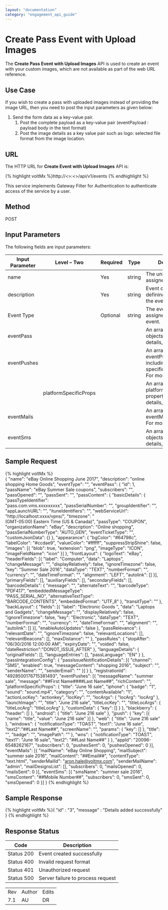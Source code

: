 ```yaml
---
layout: "documentation"
category: "engagement_api_guide"
---
```

                            


Create Pass Event with Upload Images
====================================

The **Create Pass Event with Upload Images** API is used to create an event with your custom images, which are not available as part of the web URL reference.

Use Case
--------

If you wish to create a pass with uploaded images instead of providing the image URL, then you need to post the input parameters as given below:

1.  Send the form data as a key-value pair.
    1.  Post the complete payload as a key-value pair (eventPayload : payload body in the text format)
    2.  Post the image details as a key value pair such as logo: selected file format from the image location.

URL
---

The HTTP URL for **Create Event with Upload Images** API is:

{% highlight voltMx %}http://<<host>>:<<port>>/api/v1/events
{% endhighlight %}

This service implements Gateway Filter for Authentication to authenticate access of the service by a user.

Method
------

POST

Input Parameters
----------------

The following fields are input parameters:

  
| Input Parameter | Level – Two | Required | Type | Description |
| --- | --- | --- | --- | --- |
| name |   | Yes | string | The unique name assigned to an event. |
| description |   | Yes | string | Event description defining objective of the event. |
| Event Type |   | Optional | string | The event type assigned with an event. |
| eventPass |   |   |   | An array of eventPass objects. For more details, [see](Event.html#passtemplatedata) |
| eventPushes |   |   |   | An array of eventPushes objects including platform specific properties. For more details, [see](Event.html#eventpushes) |
|   | platformSpecificProps |   |   | An array of platformSpecificProps properties. For more details, [see](Event.html#platformspecificprops-output-parameters) |
| eventMails |   |   |   | An array of eventMails objects. For more details, [see](Event.html#eventmails) |
| eventSms |   |   |   | An array of eventSms objects. For more details, [see](Event.html#eventsms) |

Sample Request
--------------

{% highlight voltMx %}            
            {
	"name": "eBay Online Shopping June 2017",
	"description": "online shopping Home Goods",
	"eventType": "",
	"eventPass": {
		"id": 1,
		"passName": "eBay Summer Sale coupons",
		"subscribers": "",
		"passOpened": "",
		"passSent": "",
		"passContent": {
			"basicDetails": {
				"passTypeIdentifier":   
"pass.com.vms.xxxxxxxxx",
				"passSerialNumber": "",
				"groupIdentifier": "",
				"appLaunchURL": "",
				"ituneIdentifiers": "",
				"webServiceUrl":   
"http://localhost:xxxx/vpns/",
				"timezone": "  
(GMT-05:00) Eastern Time (US &amp; Canada)",
				"passType": "COUPON",
				"organizationName": "eBay",
				"description": "Online shopping",
				"passSerialNumberType": "AUTO_GEN",
				"eventTicketType": "",
				"customJsonData": {}
			},
			"appearance": {
				"bgColor": "#64798c",
				"labelColor": "#ccdae9",
				"valueColor": "#ffffff",
				"suppressStripShine": false,
				"images": [{
					"blob": true,
					"extension": "png",
					"imageType": "ICON",
					"imageFieldName": "icon"
				}]
			},
			"frontLayout": {
				"logoText": "eBay",
				"headerFields": [{
					"label": "Computer",
					"data": "Laptops",
					"changeMessage": "",
					"displayRelatively": false,
					"ignoreTimezone": false,
					"key": "Summer Sale 2016",
					"dataType": "TEXT",
					"numberFormat": "",
					"currency": "",
					"dateTimeFormat": "",
					"alignment": "LEFT",
					"autolink": []
				}],
				"primaryFields": [],
				"auxiliaryFields": [],
				"secondaryFields": [],
				"barcodeDetails": {
					"message": "",
					"alternateText": "",
					"barcodeType": "PDF417",
					"embeddedMessageType":   
"PASS_SERIAL_NO",
					"alternativeTextType":  
 "BARCODE_CONTENTS",
					"embeddedFormat": "UTF_8"
				},
				"transitType": ""
			},
			"backLayout": {
				"fields": [{
					"label": "Electronic Goods ",
					"data": "Laptops and Gadgets",
					"changeMessage": "",
					"displayRelatively": false,
					"ignoreTimezone": false,
					"key": "Electronic",
					"dataType": "TEXT",
					"numberFormat": "",
					"currency": "",
					"dateTimeFormat": "",
					"alignment": "",
					"autolink": []
				}],
				"enableAutoUpdates": false
			},
			"passRelevance": {
				"relevantDate": "",
				"ignoreTimezone": false,
				"relevantLocations": [],
				"relevantBeacons": [],
				"maxDistance": ""
			},
			"passRules": {
				"stopAfter": "06/30/2016 12:00:00 AM",
				"expiryDate": "",
				"voided": false,
				"dateRestriction":"DONOT_ISSUE_AFTER"
			},
			"languageDetails": {
				"originalFields": [],
				"languageEntries": [],
				"passLanguage": "EN"
			}
		},
		"passIntegrationConfig": {
			"passIssueNotificationDetails": [{
				"channel": "SMS",
				"enabled": true,
				"messageContent": "shopping 2016",
				"subject": "",
				"senderName": "",
				"senderEmail": ""
			}]
		}
	},
	"registrationId": "4928500176715381493",
	"eventPushes": [{
		"messageName": "summer sale",
		"message": "##First Name####Last Name##",
		"richContent": "",
		"platformSpecificProps": {
			"title": "June 16 sale",
			"iphone": {
				"badge": "1",
				"sound": "sound.mp4",
				"category": "",
				"contentAvailable": "1",
				"actionLocKey": "actionkey",
				"locKey": "",
				"locArgs": {
					"locArg": "locArg"
				},
				"launchImage": "",
				"title": "June 216 sale",
				"titleLocKey": "",
				"titleLocArgs": {
					"titleLocArg": "titleLocArg"
				},
				"customData": {
					"key": []
				}
			},
			"blackberry": {
				"header": []
			},
			"android": {
				"title": "June 216 sale"
			},
			"jpush": {
				"key": [{
					"name": "title",
					"value": "June 216 sale"
				}]
			},
                      "web": {
				"title": "June 216 sale"
			},
			"windows": {
				"notificationType": "TOAST",
				"text1": "June 16 sale",
				"text2":"##Last Name##",
				"screenName": "",
				"params": {
					"key": []
				},
				"title": "",
				"badge": "",
				"imagePath": ""
			},
			"wns": {
				"notificationType": "TOAST",
				"text1": "June 16 sale",
				"text2": "##Last Name##"
			}
		},
		"appId": "20096-6548262167",
		"subscribers": 0,
		"pushesSent": 0,
		"pushesOpened": 0
	}],
	"eventMails": [{
		"mailName": "eBay Online Shopping",
		"mailSubject": "summer sale 2016",
		"mailContent": "##Email##",
		"contentType": "text.html",
		"senderMailId": "aron.hale@voltmx.com",
		"senderMailName": "admin",
		"mailDesignsList": [],
		"subscribers": 0,
		"mailsOpened": 0,
		"mailsSent": 0
	}],
	"eventSms": [{
		"smsName": "summer sale 2016",
		"smsContent": "##Mobile Number##",
		"subscribers": 0,
		"smsSent": 0,
		"smsOpened": 0
	}]
}
{% endhighlight %}

Sample Response
---------------

{% highlight voltMx %}{
  "id" : "3",
  "message" : "Details added successfully"
}
{% endhighlight %}

Response Status
---------------

  
| Code | Description |
| --- | --- |
| Status 200 | Event created successfully |
| Status 400 | Invalid request format |
| Status 401 | Unauthorized request |
| Status 500 | Server failure to process request |

<table class="TableStyle-RevisionTable" cellspacing="0" style="margin-left: 0;margin-right: auto;mc-table-style: url('../Resources/TableStyles/RevisionTable.css');" data-mc-conditions="Default.HTML"><colgroup><col class="TableStyle-RevisionTable-Column-Column1"> <col class="TableStyle-RevisionTable-Column-Column1"> <col class="TableStyle-RevisionTable-Column-Column1"></colgroup><tbody><tr class="TableStyle-RevisionTable-Body-Body1"><td class="TableStyle-RevisionTable-BodyE-Column1-Body1">Rev</td><td class="TableStyle-RevisionTable-BodyE-Column1-Body1">Author</td><td class="TableStyle-RevisionTable-BodyD-Column1-Body1">Edits</td></tr><tr class="TableStyle-RevisionTable-Body-Body1"><td class="TableStyle-RevisionTable-BodyB-Column1-Body1">7.1</td><td class="TableStyle-RevisionTable-BodyB-Column1-Body1">AU</td><td class="TableStyle-RevisionTable-BodyA-Column1-Body1">DR</td></tr></tbody></table>
